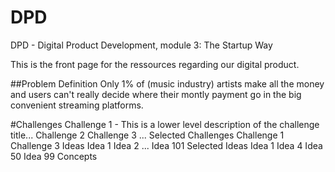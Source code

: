 # DPD
DPD - Digital Product Development, module 3: The Startup Way

This is the front page for the ressources regarding our digital product.

##Problem Definition
Only 1% of (music industry) artists make all the money and users can't really decide where their montly payment go in the big convenient streaming platforms.

#Challenges
Challenge 1 - This is a lower level description of the challenge title...
Challenge 2
Challenge 3
...
Selected Challenges
Challenge 1
Challenge 3
Ideas
Idea 1
Idea 2
...
Idea 101
Selected Ideas
Idea 1
Idea 4
Idea 50
Idea 99
Concepts
